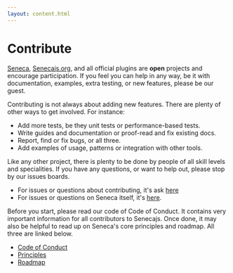 ```yaml
---
layout: content.html
---
```


# Contribute
[Seneca][], [Senecajs.org][], and all official plugins are __open__ projects and encourage
participation. If you feel you can help in any way, be it with documentation, examples, extra
testing, or new features, please be our guest.

Contributing is not always about adding new features. There are plenty of other ways to get
involved. For instance:

- Add more tests, be they unit tests or performance-based tests.
- Write guides and documentation or proof-read and fix existing docs.
- Report, find or fix bugs, or all three.
- Add examples of usage, patterns or integration with other tools.

Like any other project, there is plenty to be done by people of all skill levels and
specialities. If you have any questions, or want to help out, please stop by our issues
boards.

- For issues or questions about contributing, it's ask [here][org_issues]
- For issues or questions on Seneca itself, it's [here][code_issues].

Before you start, please read our code of Code of Conduct. It contains very important
information for all contributors to Senecajs. Once done, it may also be helpful to read
up on Seneca's core principles and roadmap. All three are linked below.

- [Code of Conduct][]
- [Principles][]
- [Roadmap][]


[Seneca]: https://github.com/senecajs/seneca
[Senecajs.org]: https://github.com/senecajs/senecajs.org

[code_issues]: https://github.com/senecajs/seneca/issues
[org_issues]: https://github.com/senecajs/senecajs.org/issues

[Code of Conduct]: ./code-of-conduct.html
[Principles]: ./principles.html
[Roadmap]: ../roadmap.html
